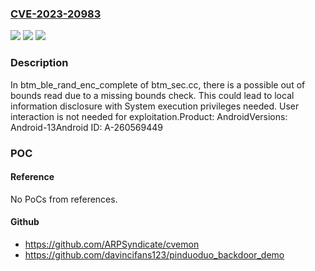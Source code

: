 ### [CVE-2023-20983](https://cve.mitre.org/cgi-bin/cvename.cgi?name=CVE-2023-20983)
![](https://img.shields.io/static/v1?label=Product&message=Android&color=blue)
![](https://img.shields.io/static/v1?label=Version&message=n%2Fa&color=blue)
![](https://img.shields.io/static/v1?label=Vulnerability&message=Information%20disclosure&color=brighgreen)

### Description

In btm_ble_rand_enc_complete of btm_sec.cc, there is a possible out of bounds read due to a missing bounds check. This could lead to local information disclosure with System execution privileges needed. User interaction is not needed for exploitation.Product: AndroidVersions: Android-13Android ID: A-260569449

### POC

#### Reference
No PoCs from references.

#### Github
- https://github.com/ARPSyndicate/cvemon
- https://github.com/davincifans123/pinduoduo_backdoor_demo

